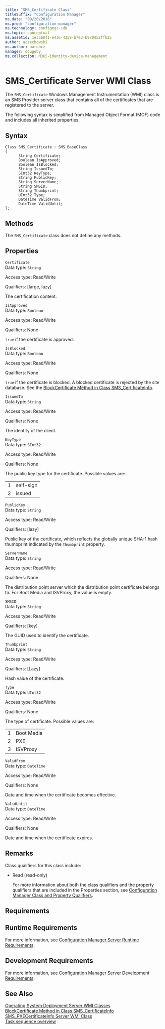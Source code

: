 ```yaml
---
title: "SMS_Certificate Class"
titleSuffix: "Configuration Manager"
ms.date: "09/20/2016"
ms.prod: "configuration-manager"
ms.technology: configmgr-sdk
ms.topic: conceptual
ms.assetid: 1e35b0f1-e436-4358-b7e3-b970452ffb25
author: aczechowski
ms.author: aaroncz
manager: dougeby
ms.collection: M365-identity-device-management
---
```

# SMS_Certificate Server WMI Class
The `SMS_Certificate` Windows Management Instrumentation (WMI) class is an SMS Provider server class that contains all of the certificates that are registered to the server.  

 The following syntax is simplified from Managed Object Format (MOF) code and includes all inherited properties.  

## Syntax  

```  
Class SMS_Certificate : SMS_BaseClass  
{  
      String Certificate;  
      Boolean IsApproved;  
      Boolean IsBlocked;  
      String IssuedTo;  
      SInt32 KeyType;  
      String PublicKey;  
      String ServerName;  
      String SMSID;  
      String Thumbprint;  
      UInt32 Type;  
      DateTime ValidFrom;  
      DateTime ValidUntil;  
};  
```  

## Methods  
 The `SMS_Certificate` class does not define any methods.  

## Properties  
 `Certificate`  
 Data type: `String`  

 Access type: Read/Write  

 Qualifiers: [large, lazy]  

 The certification content.  

 `IsApproved`  
 Data type: `Boolean`  

 Access type: Read/Write  

 Qualifiers: None  

 `true` if the certificate is approved.  

 `IsBlocked`  
 Data type: `Boolean`  

 Access type: Read/Write  

 Qualifiers: None  

 `true` if the certificate is blocked. A blocked certificate is rejected by the site database. See the [BlockCertificate Method in Class SMS_CertificateInfo](../../../develop/reference/osd/blockcertificate-method-in-class-sms_certificateinfo.md).  

 `IssuedTo`  
 Data type: `String`  

 Access type: Read/Write  

 Qualifiers: None  

 The identity of the client.  

 `KeyType`  
 Data type: `SInt32`  

 Access type: Read/Write  

 Qualifiers: None  

 The public key type for the certificate. Possible values are:  

|||  
|-|-|  
|1|self-sign|  
|2|issued|  

 `PublicKey`  
 Data type: `String`  

 Access type: Read/Write  

 Qualifiers: [lazy]  

 Public key of the certificate, which reflects the globally unique SHA-1 hash thumbprint indicated by the `Thumbprint` property.  

 `ServerName`  
 Data type: `String`  

 Access type: Read/Write  

 Qualifiers: None  

 The distribution point server which the distribution point certificate belongs to. For Boot Media and ISVProxy, the value is empty.  

 `SMSID`  
 Data type: `String`  

 Access type: Read/Write  

 Qualifiers: [key]  

 The GUID used to identify the certificate.  

 `Thumbprint`  
 Data type: `String`  

 Access type: Read/Write  

 Qualifiers: [Lazy]  

 Hash value of the certificate.  

 `Type`  
 Data type: `UInt32`  

 Access type: Read/Write  

 Qualifiers: None  

 The type of certificate. Possible values are:  

|||  
|-|-|  
|1|Boot Media|  
|2|PXE|  
|3|ISVProxy|  

 `ValidFrom`  
 Data type: `DateTime`  

 Access type: Read/Write  

 Qualifiers: None  

 Date and time when the certificate becomes effective.  

 `ValidUntil`  
 Data type: `DateTime`  

 Access type: Read/Write  

 Qualifiers: None  

 Date and time when the certificate expires.  

## Remarks  
 Class qualifiers for this class include:  

- Read (read-only)  

  For more information about both the class qualifiers and the property qualifiers that are included in the Properties section, see [Configuration Manager Class and Property Qualifiers](../../../develop/reference/misc/class-and-property-qualifiers.md).  

## Requirements  

## Runtime Requirements  
 For more information, see [Configuration Manager Server Runtime Requirements](../../../develop/core/reqs/server-runtime-requirements.md).  

## Development Requirements  
 For more information, see [Configuration Manager Server Development Requirements](../../../develop/core/reqs/server-development-requirements.md).  

## See Also  
 [Operating System Deployment Server WMI Classes](../../../develop/reference/osd/operating-system-deployment-server-wmi-classes.md)   
 [BlockCertificate Method in Class SMS_CertificateInfo](../../../develop/reference/osd/blockcertificate-method-in-class-sms_certificateinfo.md)   
 [SMS_PXECertificateInfo Server WMI Class](../../../develop/reference/osd/sms_pxecertificateinfo-server-wmi-class.md)   
 [Task sequence overview](/sccm/develop/osd/operating-system-deployment-task-sequences-overview)
